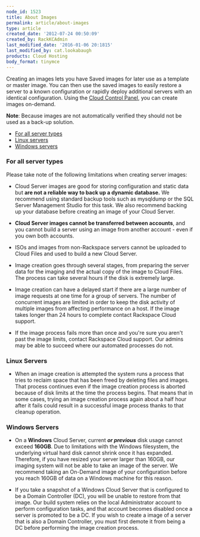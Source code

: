 ```yaml
---
node_id: 1523
title: About Images
permalink: article/about-images
type: article
created_date: '2012-07-24 00:50:09'
created_by: RackKCAdmin
last_modified_date: '2016-01-06 20:1815'
last_modified_by: cat.lookabaugh
products: Cloud Hosting
body_format: tinymce
---
```


Creating an images lets you have Saved images for later use as a
template or master image. You can then use the saved images to easily
restore a server to a known configuration or rapidly deploy additional
servers with an identical configuration. Using the [Cloud Control
Panel](http://mycloud.rackspace.com), you can create images on-demand.

**Note**: Because images are not automatically verified they should not
be used as a back-up solution.

-   [For all server types](#all)
-   [Linux servers](#linux)
-   [Windows servers](#windows)

 

### For all server types

Please take note of the following limitations when creating server
images:

-   Cloud Server images are good for storing configuration and static
    data but **are not a reliable way to back up a dynamic
    database.** We recommend using standard backup tools such as
    mysqldump or the SQL Server Management Studio for this task. We also
    recommend backing up your database before creating an image of your
    Cloud Server.

-   **Cloud Server images cannot be transferred between accounts**, and
    you cannot build a server using an image from another account - even
    if you own both accounts.

-   ISOs and images from non-Rackspace servers cannot be uploaded to
    Cloud Files and used to build a new Cloud Server. 

-   Image creation goes through several stages, from preparing the
    server data for the imaging and the actual copy of the image to
    Cloud Files. The process can take several hours if the disk is
    extremely large.

-   Image creation can have a delayed start if there are a large number
    of image requests at one time for a group of servers. The number of
    concurrent images are limited in order to keep the disk activity of
    multiple images from affecting performance on a host. If the image
    takes longer than 24 hours to complete contact Rackspace Cloud
    support.

-   If the image process fails more than once and you're sure you aren't
    past the image limits, contact Rackspace Cloud support. Our admins
    may be able to succeed where our automated processes do not.

### Linux Servers

-   When an image creation is attempted the system runs a process that
    tries to reclaim space that has been freed by deleting files and
    images. That process continues even if the image creation process is
    aborted because of disk limits at the time the process begins. That
    means that in some cases, trying an image creation process again
    about a half hour after it fails could result in a successful image
    process thanks to that cleanup operation.

### Windows Servers

-   On a **Windows** Cloud Server, current ***or previous*** disk usage
    cannot exceed **160GB**. Due to limitations with the Windows
    filesystem, the underlying virtual hard disk cannot shrink once it
    has expanded. Therefore, if you have resized your server larger than
    160GB, our imaging system will not be able to take an image of the
    server. We recommend taking an On-Demand image of your configuration
    before you reach 160GB of data on a Windows machine for this reason.

-   If you take a snapshot of a Windows Cloud Server that is configured
    to be a Domain Controller (DC), you will be unable to restore from
    that image. Our build system relies on the local Administrator
    account to perform configuration tasks, and that account becomes
    disabled once a server is promoted to be a DC. If you wish to create
    a image of a server that is also a Domain Controller, you must first
    demote it from being a DC before performing the image creation
    process.


